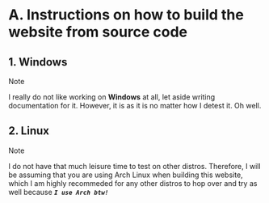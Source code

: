 # A. Instructions on how to build the website from source code

## 1. Windows
> [!NOTE]
> I really do not like working on **Windows** at all, let aside writing documentation for it. However, it is as it is no matter how I detest it. Oh well.

<details hidden>
<summary><strong>1.1. Windows 10 & 11</strong></summary>
  
Do not ask me why I have to specifically mention that this is for **Windows 10 & 11** only.

  <details hidden>
  <summary><strong>1.1.1. Install prerequisites</strong></summary>

  + [Docker & Docker Desktop](https://docs.docker.com/desktop/setup/install/windows-install/) (or [Docker](https://docs.docker.com/engine/install/binaries/#install-server-and-client-binaries-on-windows) only)
  + [Git](https://git-scm.com/downloads) (or [GitHub CLI](https://github.com/cli/cli?tab=readme-ov-file#windows))
  + [GitHub Desktop](https://github.com/apps/desktop) (Optional)
  + [PHP 8.0+](https://www.php.net/downloads.php)
  + [NGINX](https://nginx.org/en/docs/windows.html)
  + [MariaDB](https://mariadb.org/download/)

  </details>
  
  <details hidden>
  <summary><strong>1.1.2. Clone this project's repository</strong></summary>
  
  ```bash
  git clone https://github.com/FaceWithDark/VOS.git # Normal way
  git clone git@github.com:FaceWithDark/VOS.git     # SSH way
  ```

  </details>

  <details hidden>
  <summary><strong>1.1.3. Copy and move all configure files in correct place</strong></summary>

  ```powershell
  # Please execute these scripts from the project's root directory.
  # For all '<>' placeholder, you will have 3 options corresponding to 3 development stages: 'dev', 'stage', and 'prod'
  
  Copy-Item -Path ".\doc\example.env" -Destination ".\docker-compose.<build-stage>.env" -Confirm -Force         # Environment file.
  Copy-Item -Path ".\doc\example.yaml" -Destination ".\docker-compose.<build-stage>.yaml" -Confirm -Force       # Docker-compose configuration file.
  Copy-Item -Path ".\doc\example.conf" -Destination ".\docker\nginx\default.<build-stage>.conf" -Confirm -Force # NGINX configuration file.
  ```
  
  For **Dockerfile configuration file**, I have created 3 different Dockerfile profiles for each container, which help debugging process much more easier by letting me fixing the issues within each containers sepearately without having interfere without others. Therefore, you will have to copy the example file 3 times in for 3 different build file and delete one (or two) blocks of code over another (I have explain clearly within the code file).
  
  ```powershell
  # Dockerfile configuration file.
  Copy-Item -Path '.\doc\example.Dockerfile' -Destination '.\docker\php\php.<build-stage>.Dockerfile' -Confirm -Force
  Copy-Item -Path '.\doc\example.Dockerfile' -Destination '.\docker\nginx\nginx.<build-stage>.Dockerfile' -Confirm -Force
  Copy-Item -Path '.\doc\example.Dockerfile' -Destination '.\docker\mariadb\mariadb.<build-stage>.Dockerfile' -Confirm -Force
  ```
  
  _Remove **-v** parameter if you just want to run it without additional information._
  
  </details>

  <details hidden>
  <summary><strong>1.1.4. Run automate build script</strong></summary>

  **By executing the last shell script, all backed-up as well as up-to-date database data will be fully wiped out. Therefore, be sure to back it up somewhere else on your computer (or USB) before action is done.**

  ```powershell
  # Ensure that you have Git installed and added to PATH (there will be a checkbox for you to click on when installing Git for the 1st time). Then, please execute these scripts from the project's root directory.
  # For all '<>' placeholder, you will have 3 options corresponding to 3 development stages: 'dev', 'stage', and 'prod'
  
  sh .\bin\deploy.sh <build-stage>   # Set the website's docker configuration settings for the first time (or fully re-build).
  sh .\bin\rebuild.sh <build-stage>  # Reset the website's docker configuration settings without fully killing it and run again.
  sh .\bin\shutdown.sh <build-stage> # Unset the website's docker configuration settings if not intended to work on it anymore.
  ```
  
  _If you want a more GUI-based approaches, please open up **Docker Desktop** and manually stop/kill the service and related configuration settings **(in this case, the service name will be 'vos')**._
  
  </details>

  <details hidden>
  <summary><strong>1.1.5. Test website URL accessible link</strong></summary>
  
  At this point, you should be able to access the website via _**`http://localhost:<port-number>/`**_. Again, we have 3 options coressponding to 3 development stages (`dev`, `stage`, and `prod`) for the _`<>`_ placeholder. However, you will notice that as soon as we get to the next page (`Home` page), we received a **SQL-related error**. Please follow along the next step to be able to resolve it smoothly.
  
  </details>

  <details hidden>
  <summary><strong>1.1.6. Access the database with root user</strong></summary>
  
  **Please do not skip this step as it is crucially needed for any further steps.**
  
  ```powershell
  # Hit <Enter> again when asked for password
  mariadb -u root -P <port-number> -h localhost -p
  ```
  
  An example of a succeeded MariaDB connection as a root user would look like below:
  
  ```sql
  Welcome to the MariaDB monitor.  Commands end with ; or \g.
  Your MariaDB connection id is <number>.
  Server version: 11.6.2-MariaDB mariadb.org binary distribution.
  Copyright (c) 2000, 2018, Oracle, MariaDB Corporation Ab and others.
  Type 'help;' or '\h' for help. Type '\c' to clear the current input statement.
  MariaDB [(none)]>
  ```

  </details>

  <details hidden>
  <summary><strong>1.1.7. Create new non-root user</strong></summary>
  
  **It is not recommeded to use** `root user account` **as the primary database login access** _(somehow most large-scale companies still doing so)_. **Therfore, we will have to create a new user account that share almost the same privileges level as** `root user account` **.**
  
  ```sql
  MariaDB [(none)]># can be either 'localhost' (local access level), or '%' (global access level);
  Query OK, 0 rows affected (0.005 sec)
  
  MariaDB [(none)]>CREATE USER 'username'@'localhost' IDENTIFIED BY 'password';
  Query OK, 0 rows affected (0.005 sec)
  
  MariaDB [(none)]>SELECT User, Host FROM mysql.user;
  +------+-----------+
  | User |    Host   |
  +------+-----------+
  | Name | %         |
  | Name | localhost |
  +------+-----------+
  2 rows in set (0.003 sec)
  
  MariaDB [(none)]>GRANT ALL PRIVILEGES ON *.* TO 'username'@'localhost' IDENTIFIED BY 'password';
  Query OK, 0 rows affected (0.005 sec)
  
  MariaDB [(none)]>FLUSH PRIVILEGES;
  Query OK, 0 rows affected (0.003 sec)
  
  MariaDB [(none)]>SHOW GRANTS FOR 'username'@localhost;
  +----------------------------------------------------------------------------------------+
  | Grant for username@localhost                                                           |
  +----------------------------------------------------------------------------------------+
  | GRANT USAGE ON *.* TO `username`@`localhost` IDENTIFIED BY PASSWORD '<hased-password>' |
  +----------------------------------------------------------------------------------------+
  1 row in set (0.003 sec)
  ```

  </details>

  <details hidden>
  <summary><strong>1.1.8. Access the database again with new user</strong></summary>
  
  ```powershell
  # For all bash variables, these can be found under the copied environment file (a.k.a 'docker-compose.${ENV}.env')
  # For all '<>' placeholder, it can be found under the copied docker-compose configuration file (a.k.a 'docker-compose.${ENV}.yaml')
  
  mariadb -u $DATABASE_USER -P <port-number> -h localhost $DATABASE_NAME -p
  ```
  
  _It is generally recommended to leave the **-p (look closely, small 'p' letter)** parameter empty so that you will not potentially expose the website's database password for someone else to see it._
  
  An example of a succeeded MariaDB connection as a non-root user would look like below:
  
  ```sql
  Welcome to the MariaDB monitor.  Commands end with ; or \g.
  Your MariaDB connection id is <number>.
  Server version: 11.6.2-MariaDB mariadb.org binary distribution.
  Copyright (c) 2000, 2018, Oracle, MariaDB Corporation Ab and others.
  Type 'help;' or '\h' for help. Type '\c' to clear the current input statement.
  MariaDB [(${DATABASE_NAME})]>
  ```
  
  Refers to [MariaDB documentation](https://mariadb.com/kb/en/sql-statements/) for further interaction with the database.
  
  </details>
  
</details>

## 2. Linux
> [!NOTE]
> I do not have that much leisure time to test on other distros. Therefore, I will be assuming that you are using Arch Linux when building this website, which I am highly recommeded for any other distros to hop over and try as well because _**`I use Arch btw!`**_

<details hidden>
<summary><strong>2.1. Arch Linux</strong></summary>

**[Arch Wiki](https://wiki.archlinux.org/title/Main_page)** is one of the best learning resources out there for not only **Arch Linux users** but for other distros as well. Therefore, I highly suggested you to visit the page for any inquiries about configuration issues, packages issues, etc. All of prerequisites below are links that direct to this **gigachad wiki**. 
  
  <details hidden>
  <summary><strong>2.1.1. Install prerequisites</strong></summary>
    
  + [Docker](https://wiki.archlinux.org/title/Docker)
  + [Docker Desktop](https://wiki.archlinux.org/title/Docker#Docker_Desktop) (Optional)
  + [Git](https://wiki.archlinux.org/title/Git) (or [GitHub CLI](https://github.com/cli/cli/blob/trunk/docs/install_linux.md#arch-linux))
  + [GitHub Desktop](https://wiki.archlinux.org/title/Git#Graphical_front-ends) (Optional)
  + [PHP 8.0+](https://wiki.archlinux.org/title/PHP)
  + [NGINX](https://wiki.archlinux.org/title/Nginx)
  + [MariaDB](https://wiki.archlinux.org/title/MariaDB)
    
  </details>

  <details hidden>
  <summary><strong>2.1.2. Clone this project's repository</strong></summary>
  
  ```bash
  git clone https://github.com/FaceWithDark/VOS.git # Normal way
  git clone git@github.com:FaceWithDark/VOS.git     # SSH way
  ```
  </details>

  <details hidden>
  <summary><strong>2.1.3. Copy and move all configure files in correct place</strong></summary>
  
  ```bash
  # Please execute these scripts from the project's root directory.
  # For all '<>' placeholder, you will have 3 options corresponding to 3 development stages: 'dev', 'stage', and 'prod'
  
  cp -v './doc/example.env' './docker-compose.<build-stage>.env'         # Environment file.
  cp -v './doc/example.yaml' './docker-compose.<build-stage>.yaml'       # Docker-compose configuration file.
  cp -v './doc/example.conf' './docker/nginx/default.<build-stage>.conf' # NGINX configuration file.
  ```
  
  For **Dockerfile configuration file**, I have created 3 different Dockerfile profiles for each container, which help debugging process much more easier by letting me fixing the issues within each containers sepearately without having interfere without others. Therefore, you will have to copy the example file 3 times in for 3 different build file and delete one (or two) blocks of code over another (I have explain clearly within the code file).
  
  ```bash
  # Dockerfile configuration file.
  cp -v './doc/example.Dockerfile' './docker/php/php.<build-stage>.Dockerfile'
  cp -v './doc/example.Dockerfile' './docker/php/nginx.<build-stage>.Dockerfile'
  cp -v './doc/example.Dockerfile' './docker/php/mariadb.<build-stage>.Dockerfile'
  ```
  
  _Remove **-v** parameter if you just want to run it without additional information._
  
  </details>

  <details hidden>
  <summary><strong>2.1.4. Run automate build script</strong></summary>

  **By executing the last shell script, all backed-up as well as up-to-date database data will be fully wiped out. Therefore, be sure to back it up somewhere else on your computer (or USB) before action is done.**

  ```bash
  # Ensure that you have Git installed (no need for adding to PATH like Windows build). Then, please execute these scripts from the project's root directory.
  # For all '<>' placeholder, you will have 3 options corresponding to 3 development stages: 'dev', 'stage', and 'prod'
  
  ./bin/deploy.sh <build-stage>   # Set the website's docker configuration settings for the first time (or fully re-build).
  ./bin/rebuild.sh <build-stage>  # Reset the website's docker configuration settings without fully killing it and run again.
  ./bin/shutdown.sh <build-stage> # Unset the website's docker configuration settings if not intended to work on it anymore.
  ```
  
  _If you want a more GUI-based approaches, please open up **Docker Desktop** and manually stop/kill the service and related configuration settings **(in this case, the service name will be 'vos')**._
  
  </details>

  <details hidden>
  <summary><strong>2.1.5. Test website URL accessible link</strong></summary>
  
  At this point, you should be able to access the website via _**`http://localhost:<port-number>/`**_. Again, we have 3 options coressponding to 3 development stages (`dev`, `stage`, and `prod`) for the _`<>`_ placeholder. However, you will notice that as soon as we get to the next page (`Home` page), we received a **SQL-related error**. Please follow along the next step to be able to resolve it smoothly.
  
  </details>

  <details hidden>
  <summary><strong>2.1.6. Access the database with root user</strong></summary>
  
  **Please do not skip this step as it is crucially needed for any further steps.**
  
  ```bash
  # Hit <Enter> again when asked for password
  mariadb -u root -P <port-number> -h localhost -p
  ```
  
  An example of a succeeded MariaDB connection as a root user would look like below:
  
  ```sql
  Welcome to the MariaDB monitor.  Commands end with ; or \g.
  Your MariaDB connection id is <number>.
  Server version: 11.6.2-MariaDB mariadb.org binary distribution.
  Copyright (c) 2000, 2018, Oracle, MariaDB Corporation Ab and others.
  Type 'help;' or '\h' for help. Type '\c' to clear the current input statement.
  MariaDB [(none)]>
  ```

  </details>

  <details hidden>
  <summary><strong>2.1.7. Create new non-root user</strong></summary>
  
  **It is not recommeded to use** `root user account` **as the primary database login access** _(somehow most large-scale companies still doing so)_. **Therfore, we will have to create a new user account that share almost the same privileges level as** `root user account` **.**
  
  ```sql
  MariaDB [(none)]># can be either 'localhost' (local access level), or '%' (global access level);
  Query OK, 0 rows affected (0.005 sec)
  
  MariaDB [(none)]>CREATE USER 'username'@'localhost' IDENTIFIED BY 'password';
  Query OK, 0 rows affected (0.005 sec)
  
  MariaDB [(none)]>SELECT User, Host FROM mysql.user;
  +------+-----------+
  | User |    Host   |
  +------+-----------+
  | Name | %         |
  | Name | localhost |
  +------+-----------+
  2 rows in set (0.003 sec)
  
  MariaDB [(none)]>GRANT ALL PRIVILEGES ON *.* TO 'username'@'localhost' IDENTIFIED BY 'password';
  Query OK, 0 rows affected (0.005 sec)
  
  MariaDB [(none)]>FLUSH PRIVILEGES;
  Query OK, 0 rows affected (0.003 sec)
  
  MariaDB [(none)]>SHOW GRANTS FOR 'username'@localhost;
  +----------------------------------------------------------------------------------------+
  | Grant for username@localhost                                                           |
  +----------------------------------------------------------------------------------------+
  | GRANT USAGE ON *.* TO `username`@`localhost` IDENTIFIED BY PASSWORD '<hased-password>' |
  +----------------------------------------------------------------------------------------+
  1 row in set (0.003 sec)
  ```

  </details>

  <details hidden>
  <summary><strong>2.1.8. Access the database again with new user</strong></summary>
  
  ```bash
  # For all bash variables, these can be found under the copied environment file (a.k.a 'docker-compose.${ENV}.env')
  # For all '<>' placeholder, it can be found under the copied docker-compose configuration file (a.k.a 'docker-compose.${ENV}.yaml')
  
  mariadb -u $DATABASE_USER -P <port-number> -h localhost $DATABASE_NAME -p
  ```
  
  _It is generally recommended to leave the **-p (look closely, small 'p' letter)** parameter empty so that you will not potentially expose the website's database password for someone else to see it._
  
  An example of a succeeded MariaDB connection as a non-root user would look like below:
  
  ```sql
  Welcome to the MariaDB monitor.  Commands end with ; or \g.
  Your MariaDB connection id is <number>.
  Server version: 11.6.2-MariaDB mariadb.org binary distribution.
  Copyright (c) 2000, 2018, Oracle, MariaDB Corporation Ab and others.
  Type 'help;' or '\h' for help. Type '\c' to clear the current input statement.
  MariaDB [(${DATABASE_NAME})]>
  ```
  
  Refers to [MariaDB documentation](https://mariadb.com/kb/en/sql-statements/) for further interaction with the database.
  
  </details>
  
</details>
